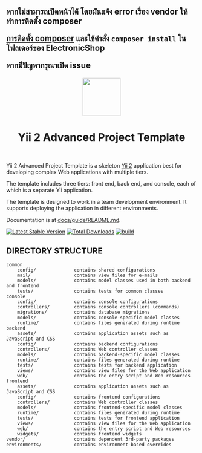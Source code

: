 <h2>
    <p>
        หากไม่สามารถเปิดหน้าได้ โดยมันแจ้ง error เรื่อง vendor ให้ทำการติดตั้ง composer
    </p>
    <p>
        <a href="https://l.messenger.com/l.php?u=https%3A%2F%2Fwww.hostinger.com%2Ftutorials%2Fhow-to-install-composer&h=AT0rkU2-uep1u58ROZZjOnmXiCRFYmJXf_FLF0ZksjOAImRTzCPGDNrY3QM3X4lPWZpnm7e0j8ZBVuQzCnWwmUJxgwm1dejGpCJVRBbktwxC3g8eI6jdP1H2_1YNEL26PgPrBQ">การติดตั้ง composer</a>
        และใช้คำสั่ง <code>composer install</code> ในโฟลเดอร์ของ ElectronicShop
    </p>
    <p>หากมีปัญหากรุณาเปิด issue</p>
</h2>

<p align="center">
    <a href="https://github.com/yiisoft" target="_blank">
        <img src="https://avatars0.githubusercontent.com/u/993323" height="100px">
    </a>
    <h1 align="center">Yii 2 Advanced Project Template</h1>
    <br>
</p>

Yii 2 Advanced Project Template is a skeleton [Yii 2](http://www.yiiframework.com/) application best for
developing complex Web applications with multiple tiers.

The template includes three tiers: front end, back end, and console, each of which
is a separate Yii application.

The template is designed to work in a team development environment. It supports
deploying the application in different environments.

Documentation is at [docs/guide/README.md](docs/guide/README.md).

[![Latest Stable Version](https://img.shields.io/packagist/v/yiisoft/yii2-app-advanced.svg)](https://packagist.org/packages/yiisoft/yii2-app-advanced)
[![Total Downloads](https://img.shields.io/packagist/dt/yiisoft/yii2-app-advanced.svg)](https://packagist.org/packages/yiisoft/yii2-app-advanced)
[![build](https://github.com/yiisoft/yii2-app-advanced/workflows/build/badge.svg)](https://github.com/yiisoft/yii2-app-advanced/actions?query=workflow%3Abuild)

DIRECTORY STRUCTURE
-------------------

```
common
    config/              contains shared configurations
    mail/                contains view files for e-mails
    models/              contains model classes used in both backend and frontend
    tests/               contains tests for common classes    
console
    config/              contains console configurations
    controllers/         contains console controllers (commands)
    migrations/          contains database migrations
    models/              contains console-specific model classes
    runtime/             contains files generated during runtime
backend
    assets/              contains application assets such as JavaScript and CSS
    config/              contains backend configurations
    controllers/         contains Web controller classes
    models/              contains backend-specific model classes
    runtime/             contains files generated during runtime
    tests/               contains tests for backend application    
    views/               contains view files for the Web application
    web/                 contains the entry script and Web resources
frontend
    assets/              contains application assets such as JavaScript and CSS
    config/              contains frontend configurations
    controllers/         contains Web controller classes
    models/              contains frontend-specific model classes
    runtime/             contains files generated during runtime
    tests/               contains tests for frontend application
    views/               contains view files for the Web application
    web/                 contains the entry script and Web resources
    widgets/             contains frontend widgets
vendor/                  contains dependent 3rd-party packages
environments/            contains environment-based overrides
```
